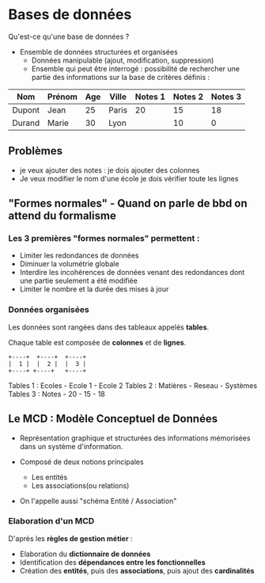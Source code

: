 # Bases de données

Qu'est-ce qu'une base de données ?

- Ensemble de données structurées et organisées
  - Données manipulable (ajout, modification, suppression)
  - Ensemble qui peut être interrogé : possibilité de rechercher une partie des informations sur la base de critères définis :


| Nom | Prénom | Age | Ville | Notes 1 | Notes 2 | Notes 3 |
| --- | --- | --- | --- |--|--|--|
| Dupont | Jean | 25 | Paris |20|15|18|
| Durand | Marie | 30 | Lyon ||10|0|


## Problèmes
- je veux ajouter des notes : je dois ajouter des colonnes
-  Je veux modifier le nom d'une école  je dois vérifier toute les lignes


## "Formes normales" - Quand on parle de bbd on attend du formalisme

### Les 3 premières "formes normales" permettent :

- Limiter les redondances de données
- Diminuer la volumétrie globale
- Interdire les incohérences de données venant des redondances dont une partie seulement a été modifiée
- Limiter le nombre et la durée des mises à jour

### Données organisées

Les données sont rangées dans des tableaux appelés **tables**.

Chaque table est composée de **colonnes** et de **lignes**.


```
+----+  +----+  +----+
|  1 |  |  2 |  |  3 | 
+----+ +----+   +----+ 
```

Tables 1 : Ecoles
    - Ecole 1
    - Ecole 2
Tables 2 : Matières
    - Reseau
    - Systèmes
Tables 3 : Notes
    - 20
    - 15
    - 18

## Le MCD : Modèle Conceptuel de Données

- Représentation graphique et structurées des informations mémorisées dans un système d'information.

- Composé de deux notions principales
  - Les entités
  - Les associations(ou relations)
- On l'appelle aussi "schéma Entité / Association"

### Elaboration d'un MCD

D'après les **règles de gestion métier** : 

- Elaboration du **dictionnaire de données**
- Identification des **dépendances entre les fonctionnelles**
- Création des **entités**, puis des **associations**, puis ajout des **cardinalités**

